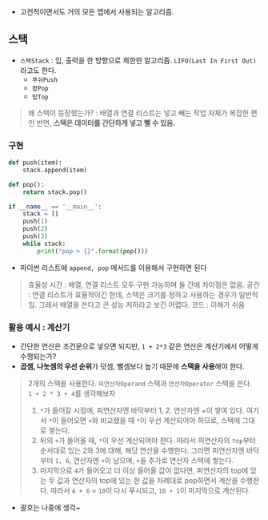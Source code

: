 - 고전적이면서도 거의 모든 앱에서 사용되는 알고리즘. 

## 스택

- `스택Stack` : 입, 출력을 한 방향으로 제한한 알고리즘. `LIFO(Last In First Out)`라고도 한다.
	- `푸쉬Push` 
	- `팝Pop`
	- `탑Top`

> 왜 스택이 등장했는가? : 배열과 연결 리스트는 넣고 빼는 작업 자체가 복잡한 편인 반면, **스택은 데이터를 간단하게 넣고 뺄 수 있음.** 

### 구현
```python
def push(item):
    stack.append(item) 

def pop():
    return stack.pop() 

if __name__ == '__main__':
    stack = []
    push(1)
    push(2)
    push(3)
    while stack:
        print("pop > {}".format(pop()))
```
- 파이썬 리스트에 `append, pop` 메서드를 이용해서 구현하면 된다

> 효율성
> 시간 : 배열, 연결 리스트 모두 구현 가능하며 둘 간에 차이점은 없음.
> 공간 : 연결 리스트가 효율적이긴 한데, 스택은 크기를 정하고 사용하는 경우가 일반적임. 그래서 배열을 쓴다고 큰 성능 저하라고 보긴 어렵다.
> 코드 : 이해가 쉬움


### 활용 예시 : 계산기
- 간단한 연산은 조건문으로 넣으면 되지만, `1 + 2*3` 같은 연산은 계산기에서 어떻게 수행되는가?
- **곱셈, 나눗셈의 우선 순위**가 덧셈, 뺄셈보다 높기 때문에 **스택을 사용**해야 한다. 

> 2개의 스택을 사용한다. `피연산자Operand` 스택과 `연산자Operator` 스택을 쓴다.  
> `1 + 2 * 3 + 4`를 생각해보자
> 1. `*`가 들어갈 시점에, 피연산자엔 바닥부터 1, 2. 연산자엔 +이 쌓여 있다. 여기서 `*`이 들어오면 `+`와 비교했을 때 `*`이 우선 계산되어야 하므로, 스택에 그대로 쌓는다.
> 2. 뒤의 `+`가 들어올 때, `*`이 우선 계산되어야 한다. 따라서 피연산자의 `top`부터 순서대로 있는 2와 3에 대해, 해당 연산을 수행한다. 그러면 피연산자엔 바닥부터 `1, 6`, 연산자엔 `+`이 남으며, `+`을 추가로 연산자 스택에 쌓는다.  
> 3. 마지막으로 `4`가 들어오고 더 이상 들어올 값이 없다면, 피연산자의 top에 있는 두 값과 연산자의 top에 있는 한 값을 차례대로 pop하면서 계산을 수행한다. 따라서 `4 + 6` = `10`이 다시 푸시되고, `10 + 1`이 마지막으로 계산된다.  

- 괄호는 나중에 생각~


